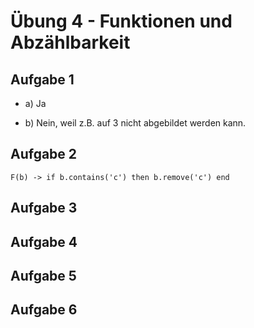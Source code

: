# Übung 4 - Funktionen und Abzählbarkeit

## Aufgabe 1

- a) Ja

- b) Nein, weil z.B. auf 3 nicht abgebildet werden kann.

## Aufgabe 2

`F(b) -> if b.contains('c') then b.remove('c') end`

## Aufgabe 3

## Aufgabe 4

## Aufgabe 5

## Aufgabe 6
